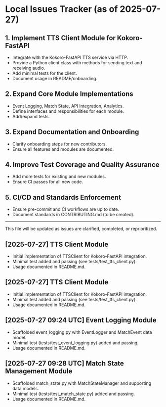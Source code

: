 # Local Issues Tracker (as of 2025-07-27)

## 1. Implement TTS Client Module for Kokoro-FastAPI
- Integrate with the Kokoro-FastAPI TTS service via HTTP.
- Provide a Python client class with methods for sending text and receiving audio.
- Add minimal tests for the client.
- Document usage in README/onboarding.

## 2. Expand Core Module Implementations
- Event Logging, Match State, API Integration, Analytics.
- Define interfaces and responsibilities for each module.
- Add/expand tests.

## 3. Expand Documentation and Onboarding
- Clarify onboarding steps for new contributors.
- Ensure all features and modules are documented.

## 4. Improve Test Coverage and Quality Assurance
- Add more tests for existing and new modules.
- Ensure CI passes for all new code.

## 5. CI/CD and Standards Enforcement
- Ensure pre-commit and CI workflows are up to date.
- Document standards in CONTRIBUTING.md (to be created).

---

This file will be updated as issues are clarified, completed, or reprioritized.

## [2025-07-27] TTS Client Module
- Initial implementation of TTSClient for Kokoro-FastAPI integration.
- Minimal test added and passing (see tests/test_tts_client.py).
- Usage documented in README.md.


## [2025-07-27] TTS Client Module
- Initial implementation of TTSClient for Kokoro-FastAPI integration.
- Minimal test added and passing (see tests/test_tts_client.py).
- Usage documented in README.md.

## [2025-07-27 09:24 UTC] Event Logging Module
- Scaffolded event_logging.py with EventLogger and MatchEvent data model.
- Minimal test (tests/test_event_logging.py) added and passing.
- Usage documented in README.md.

## [2025-07-27 09:28 UTC] Match State Management Module
- Scaffolded match_state.py with MatchStateManager and supporting data models.
- Minimal test (tests/test_match_state.py) added and passing.
- Usage documented in README.md.
